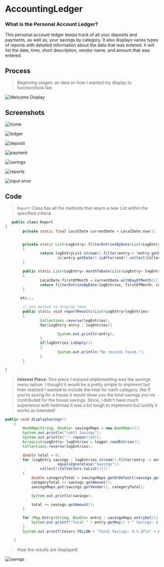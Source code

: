 # AccountingLedger

### What is the Personal Account Ledger?
This personal account ledger keeps track of all your deposits and payments, as well as, your savings by category. 
It also displays varies types of reports with detailed information about the data that was entered. It will list the date, time, short description, vendor name, and amount that was entered. 


## Process
> Beginning stages: an idea on how I wanted my display to function/look like

![Welcome Display ](images/welcomemenu.jpg)





## Screenshots
![home](images/homescreen.jpg)

![ledger](images/Ledger.jpg)

![deposit](images/deposit.jpg)

![payment](images/payment.jpg)

![savings](images/savings.jpg)

![reports](images/searchByVendor.jpg)

![input error](images/invalid.jpg)


## Code 
> `Report` Class has all the methods that return a new List within the specified criteria 
```java
   public class Report
{
        private static final LocalDate currentDate = LocalDate.now();


        private static List<LogEntry> filterEntriesByDate(List<LogEntry> logEntryList, LocalDate start, LocalDate end)
        {
                return logEntryList.stream().filter(entry-> !entry.getDate().isBefore(start)
                        &&!entry.getDate().isAfter(end)).collect(Collectors.toList());
        }

        public static List<LogEntry> monthToDate(List<LogEntry> logEntries)
        {
                LocalDate firstOfMonth = currentDate.withDayOfMonth(1);
                return filterEntriesByDate(logEntries, firstOfMonth, currentDate);
        }

       etc...

        // one method to display them
        public static void reportResults(List<LogEntry>logEntries)
        {
                Collections.reverse(logEntries);
                for(LogEntry entry : logEntries){

                        System.out.println(entry);
                }
                if(logEntries.isEmpty())
                {
                        System.out.println("No records found.");
                }
        }

}
```


>**Interest Piece:** One piece I enjoyed implementing was the savings menu option. I thought it would be a pretty simple to implment but then realized I wanted to include the total for each category. like if you're saving for a house it would show you the total savings you've contributed for the house savings. Since, I didn't have much experience with hashmap it was a bit tough to implement but luckily it works as intended!

```java
public void displaySavings()
    {
        HashMap<String, Double> savingsMaps = new HashMap<>();
        System.out.println("\nAll Savings");
        System.out.println("-".repeat(140));
        ArrayList<LogEntry> logEntries = logger.readEntries();
        Collections.reverse(logEntries);

        double total = 0;
        for (LogEntry savings : logEntries.stream().filter(entry -> entry.getDescription().
                        equalsIgnoreCase("Savings")).
                collect((Collectors.toList())))
        {
            double categoryTotal = savingsMaps.getOrDefault(savings.getVendor(), 0.0);
            categoryTotal += savings.getAmount();
            savingsMaps.put(savings.getVendor(), categoryTotal);

            System.out.println(savings);

            total += savings.getAmount();
        }

        for (Map.Entry<String, Double> entry : savingsMaps.entrySet()) {
            System.out.printf("Total " + entry.getKey() + " Savings: $ %.2f\n", entry.getValue());
        }
        System.out.printf(Colors.YELLOW + "Total Savings: $ %.2f\n" + Colors.RESET, total);

    }
```

> How the results are displayed:

![savngs](images/savingsTotal.jpg)
